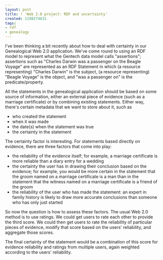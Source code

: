```yaml
---
layout: post
title: ! 'Web 2.0 project: RDF and uncertainty'
created: 1198274631
tags:
- rdf
- genealogy
---
```

I've been thinking a bit recently about how to deal with certainty in our Genealogical Web 2.0 application. We've come round to using an RDF model to represent what the Gentech data model calls "assertions"; assertions such as "Charles Darwin was a passenger on the Beagle Voyage" are represented as an RDF Statement in which (a resource representing) "Charles Darwin" is the subject, (a resource representing) "Beagle Voyage" is the object, and "was a passenger on" is the predicate/property.

All the statements in the genealogical application should be based on some source of information, either an external piece of evidence (such as a marriage certificate) or by combining existing statements. Either way, there's certain metadata that we want to store about it, such as

  * who created the statement
  * when it was made
  * the date(s) when the statement was true
  * the certainty in the statement

The certainty factor is interesting. For statements based directly on evidence, there are three factors that come into play:

  * the reliability of the evidence itself; for example, a marriage certificate is more reliable than a diary entry for a wedding
  * the certainty the user has in drawing their conclusion based on the evidence; for example,  you would be more certain in the statement that the groom named on a marriage certificate is a man than in the statement that the witness named on a marriage certificate is a friend of the groom
  * the reliability of the user who has made the statement: an expert in family history is likely to draw more accurate conclusions than someone who has only just started

So now the question is how to assess these factors. The usual Web 2.0 method is to use ratings. We could get users to rate each other to provide the third score. We could then get users to rate the reliability of particular pieces of evidence, modify that score based on the users' reliability, and aggregate those scores.

The final certainty of the statement would be a combination of this score for evidence reliability and ratings from multiple users, again weighted according to the users' reliability.

